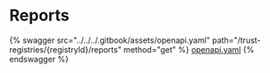 # Reports

{% swagger src="../../../.gitbook/assets/openapi.yaml" path="/trust-registries/{registryId}/reports" method="get" %}
[openapi.yaml](../../../.gitbook/assets/openapi.yaml)
{% endswagger %}
